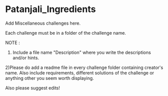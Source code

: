 # Patanjali_Ingredients
Add Miscellaneous challenges here. 

Each challenge must be in a folder of the challenge name.

NOTE : 
1) Include a file name "Description" where you write the descriptions and/or hints.

2)Please do add a readme file in every challenge folder containing creator's name. Also include requirements, different solutions of the challenge or anything other you seem worth displaying.

Also please suggest edits!
